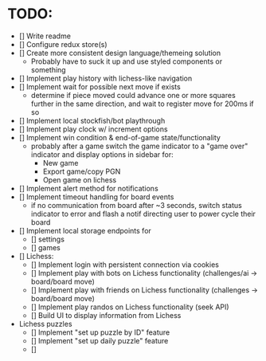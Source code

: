 # TODO:
* [] Write readme
* [] Configure redux store(s)
* [] Create more consistent design language/themeing solution
  * Probably have to suck it up and use styled components or something
* [] Implement play history with lichess-like navigation
* [] Implement wait for possible next move if exists
  * determine if piece moved could advance one or more squares further in the same direction, and wait to register move for 200ms if so
* [] Implement local stockfish/bot playthrough
* [] Implement play clock w/ increment options
* [] Implement win condition & end-of-game state/functionality
  * probably after a game switch the game indicator to a "game over" indicator and display options in sidebar for: 
    - New game
    - Export game/copy PGN
    - Open game on lichess
* [] Implement alert method for notifications
* [] Implement timeout handling for board events
  * if no communication from board after ~3 seconds, switch status indicator to error and flash a notif directing user to power cycle their board
* [] Implement local storage endpoints for
  * [] settings
  * [] games
* [] Lichess:
  * [] Implement login with persistent connection via cookies
  * [] Implement play with bots on Lichess functionality (challenges/ai -> board/board move)
  * [] Implement play with friends on Lichess functionality (challenges -> board/board move)
  * [] Implement play randos on Lichess functionality (seek API)
  * [] Build UI to display information from Lichess
* Lichess puzzles
  * [] Implement "set up puzzle by ID" feature
  * [] Implement "set up daily puzzle" feature
  * [] 